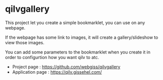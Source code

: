# qilvgallery

This project let you create a simple bookmarklet, you can use on any webpage.

If the webpage has some link to images, it will create a gallery/slideshow to view those images.

You can add some parameters to the bookmarklet when you create it in order to configurtion how you want qilv to atc.

* Project page : https://github.com/webgiss/qilvgallery
* Application page : https://qilv.gissehel.com/

